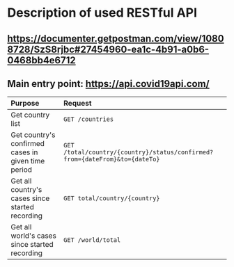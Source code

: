 # Description of used RESTful API

## https://documenter.getpostman.com/view/10808728/SzS8rjbc#27454960-ea1c-4b91-a0b6-0468bb4e6712
## Main entry point: https://api.covid19api.com/

| Purpose                                             | Request                                                                     |
| :-------------------------------------------------- | :-------------------------------------------------------------------------- |
| Get country list                                    | `GET /countries`                                                            |
| Get country's confirmed cases in given time period  | `GET /total/country/{country}/status/confirmed?from={dateFrom}&to={dateTo}` |
| Get all country's cases since started recording     | `GET total/country/{country}`                                               |
| Get all world's cases since started recording       | `GET /world/total`                                                          |